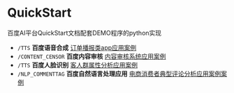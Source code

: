 # QuickStart
百度AI平台QuickStart文档配套DEMO程序的python实现

* ```/TTS``` **百度语音合成** [订单播报类app应用案例](http://ai.baidu.com/docs#/QuickStart-TTS/top) 
* ```/CONTENT_CENSOR``` **百度内容审核** [内容审核系统应用案例](http://ai.baidu.com/docs#/QuickStart-ContentCensor/top) 
* ```/TTS``` **百度人脸识别** [客人群属性分析应用案例](http://ai.baidu.com/docs#/QuickStart-FaceDetect/top) 
* ```/NLP_COMMENTTAG``` **百度自然语言处理应用** [电商消费者典型评论分析应用案例案例](http://ai.baidu.com/docs#/QuickStart-NLP/top) 


